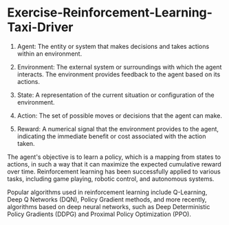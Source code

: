 # Exercise-Reinforcement-Learning-Taxi-Driver

1. Agent: The entity or system that makes decisions and takes actions within an environment.

2. Environment: The external system or surroundings with which the agent interacts. The environment provides feedback to the agent based on its actions.

3. State: A representation of the current situation or configuration of the environment.

4. Action: The set of possible moves or decisions that the agent can make.

5. Reward: A numerical signal that the environment provides to the agent, indicating the immediate benefit or cost associated with the action taken.

The agent's objective is to learn a policy, which is a mapping from states to actions, in such a way that it can maximize the expected cumulative reward over time. Reinforcement learning has been successfully applied to various tasks, including game playing, robotic control, and autonomous systems.

Popular algorithms used in reinforcement learning include Q-Learning, Deep Q Networks (DQN), Policy Gradient methods, and more recently, algorithms based on deep neural networks, such as Deep Deterministic Policy Gradients (DDPG) and Proximal Policy Optimization (PPO).
